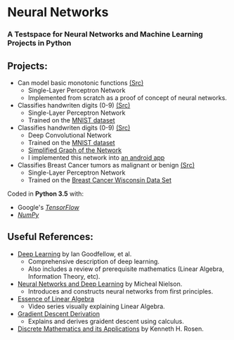 # Neural Networks
### A Testspace for Neural Networks and Machine Learning Projects in Python

## Projects:
- Can model basic monotonic functions [(Src)](src/test/firstNeuralNetwork.py)
  - Single-Layer Perceptron Network
  - Implemented from scratch as a proof of concept of neural networks.
- Classifies handwriten digits (0-9) [(Src)](src/MNIST/mnist_softmax.py)
  - Single-Layer Perceptron Network
  - Trained on the [MNIST dataset](http://yann.lecun.com/exdb/mnist/)
- Classifies handwriten digits (0-9) [(Src)](src/MNIST/mnist_convolutional.py)
  - Deep Convolutional Network
  - Trained on the [MNIST dataset](http://yann.lecun.com/exdb/mnist/)
  - [Simplified Graph of the Network](https://raw.githubusercontent.com/ozanerhansha/NeuralNetworks/master/convNet.PNG)
  - I implemented this network into [an android app](https://github.com/ozanerhansha/DigitClassifier)
- Classifies Breast Cancer tumors as malignant or benign [(Src)](src/test/bcDiagnosis.py)
  - Single-Layer Perceptron Network
  - Trained on the [Breast Cancer Wisconsin Data Set](https://archive.ics.uci.edu/ml/datasets/breast+cancer+wisconsin+(original)) 

Coded in **Python 3.5** with:
- Google's [*TensorFlow*](https://www.tensorflow.org/)
- [*NumPy*](http://www.numpy.org/)

## Useful References:
- [Deep Learning](http://www.deeplearningbook.org) by Ian Goodfellow, et al.
  - Comprehensive description of deep learning.
  - Also includes a review of prerequisite mathematics (Linear Algebra, Information Theory, etc).
- [Neural Networks and Deep Learning](http://neuralnetworksanddeeplearning.com) by Micheal Nielson.
  - Introduces and constructs neural networks from first principles.
- [Essence of Linear Algebra](https://www.youtube.com/watch?v=kjBOesZCoqc&list=PLZHQObOWTQDPD3MizzM2xVFitgF8hE_ab)
  - Video series visually explaining Linear Algebra.
- [Gradient Descent Derivation](http://mccormickml.com/2014/03/04/gradient-descent-derivation/)
  - Explains and derives graident descent using calculus.
- [Discrete Mathematics and its Applications](https://isbnsearch.org/isbn/9780073383095) by Kenneth H. Rosen.
